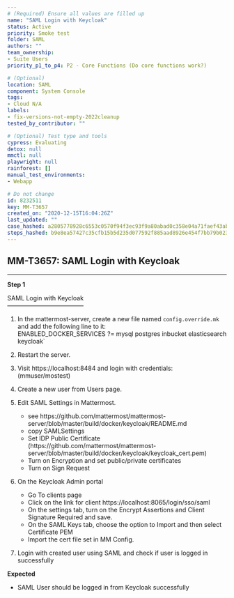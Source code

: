 ```yaml
---
# (Required) Ensure all values are filled up
name: "SAML Login with Keycloak"
status: Active
priority: Smoke test
folder: SAML
authors: ""
team_ownership: 
- Suite Users
priority_p1_to_p4: P2 - Core Functions (Do core functions work?)

# (Optional)
location: SAML
component: System Console
tags:
- Cloud N/A
labels: 
- fix-versions-not-empty-2022cleanup
tested_by_contributor: ""

# (Optional) Test type and tools
cypress: Evaluating
detox: null
mmctl: null
playwright: null
rainforest: []
manual_test_environments:
- Webapp

# Do not change
id: 8232511
key: MM-T3657
created_on: "2020-12-15T16:04:26Z"
last_updated: ""
case_hashed: a2805778928c6553c0570f94f3ec93f9a80abad0c358e04a71faef43ab0c967a3412ae95a58c548451ab601924ba25c9
steps_hashed: b9e8ea57427c35cfb15b5d235d077592f885aad8926e454f7bb79b02321be4850b54bfff0b85ce007708efd3e023bd72
---
```


<!-- (Auto-generated) Based on frontmatter's "key" and "name" -->

## MM-T3657: SAML Login with Keycloak

---

**Step 1**

SAML Login with Keycloak\
–––––––––––––––––––––––––

1. In the mattermost-server, create a new file named `config.override.mk` and add the following line to it:\
   ENABLED\_DOCKER\_SERVICES ?= mysql postgres inbucket elasticsearch keycloak\`

2. Restart the server.

3. Visit https\://localhost:8484 and login with credentials: (mmuser/mostest)

4. Create a new user from Users page.

5. Edit SAML Settings in Mattermost.

   - see https\://github.com/mattermost/mattermost-server/blob/master/build/docker/keycloak/README.md
   - copy SAMLSettings
   - Set IDP Public Certificate (https\://github.com/mattermost/mattermost-server/blob/master/build/docker/keycloak/keycloak\_cert.pem)
   - Turn on Encryption and set public/private certificates
   - Turn on Sign Request

6. On the Keycloak Admin portal

   - Go To clients page
   - Click on the link for client https\://localhost:8065/login/sso/saml
   - On the settings tab, turn on the Encrypt Assertions and Client Signature Required and save.
   - On the SAML Keys tab, choose the option to Import and then select Certificate PEM
   - Import the cert file set in MM Config.

7. Login with created user using SAML and check if user is logged in successfully

**Expected**

- SAML User should be logged in from Keycloak successfully
